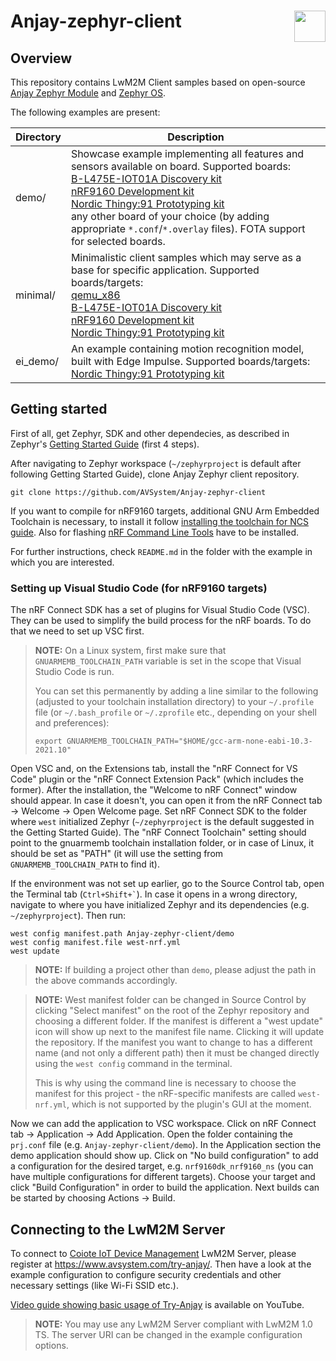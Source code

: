 # Anjay-zephyr-client [<img align="right" height="50px" src="https://avsystem.github.io/Anjay-doc/_images/avsystem_logo.png">](http://www.avsystem.com/)

## Overview

This repository contains LwM2M Client samples based on open-source
[Anjay Zephyr Module](https://github.com/AVSystem/Anjay-zephyr) and
[Zephyr OS](https://github.com/zephyrproject-rtos/zephyr).

The following examples are present:

| Directory      | Description                                                                                                                                            |
|----------------|--------------------------------------------------------------------------------------------------------------------------------------------------------|
| demo/          | Showcase example implementing all features and sensors available on board. Supported boards:<br>[B-L475E-IOT01A Discovery kit](https://www.st.com/en/evaluation-tools/b-l475e-iot01a.html)<br>[nRF9160 Development kit](https://www.nordicsemi.com/Software-and-Tools/Development-Kits/nRF9160-DK)<br>[Nordic Thingy:91 Prototyping kit](https://www.nordicsemi.com/Products/Development-hardware/Nordic-Thingy-91)<br>any other board of your choice (by adding appropriate `*.conf`/`*.overlay` files). FOTA support for selected boards.|
| minimal/       | Minimalistic client samples which may serve as a base for specific application. Supported boards/targets:<br>[qemu_x86](https://docs.zephyrproject.org/latest/boards/x86/qemu_x86/doc/index.html)<br>[B-L475E-IOT01A Discovery kit](https://www.st.com/en/evaluation-tools/b-l475e-iot01a.html)<br>[nRF9160 Development kit](https://www.nordicsemi.com/Software-and-Tools/Development-Kits/nRF9160-DK)<br>[Nordic Thingy:91 Prototyping kit](https://www.nordicsemi.com/Products/Development-hardware/Nordic-Thingy-91)|
| ei_demo/       | An example containing motion recognition model, built with Edge Impulse. Supported boards/targets:<br>[Nordic Thingy:91 Prototyping kit](https://www.nordicsemi.com/Products/Development-hardware/Nordic-Thingy-91)|


## Getting started

First of all, get Zephyr, SDK and other dependecies, as described in Zephyr's
[Getting Started Guide](https://docs.zephyrproject.org/latest/getting_started/index.html)
(first 4 steps).

After navigating to Zephyr workspace (`~/zephyrproject` is default after following Getting Started Guide), clone Anjay Zephyr client repository.
```
git clone https://github.com/AVSystem/Anjay-zephyr-client
```

If you want to compile for nRF9160 targets, additional GNU Arm Embedded Toolchain is necessary, to install it follow
[installing the toolchain for NCS guide](https://developer.nordicsemi.com/nRF_Connect_SDK/doc/latest/nrf/gs_installing.html#install-the-toolchain). Also for flashing [nRF Command Line Tools](https://www.nordicsemi.com/Products/Development-tools/nrf-command-line-tools) have to be installed.

For further instructions, check `README.md` in the folder with the example in which you are interested.

### Setting up Visual Studio Code (for nRF9160 targets)

The nRF Connect SDK has a set of plugins for Visual Studio Code (VSC). They can
be used to simplify the build process for the nRF boards. To do that we need to
set up VSC first.

> **__NOTE:__**
> On a Linux system, first make sure that `GNUARMEMB_TOOLCHAIN_PATH` variable is
> set in the scope that Visual Studio Code is run.
>
> You can set this permanently by adding a line similar to the following
> (adjusted to your toolchain installation directory) to your `~/.profile` file
> (or `~/.bash_profile` or `~/.zprofile` etc., depending on your shell and
> preferences):
>
> ```
> export GNUARMEMB_TOOLCHAIN_PATH="$HOME/gcc-arm-none-eabi-10.3-2021.10"
> ```

Open VSC and, on the Extensions tab, install the "nRF Connect for VS Code"
plugin or the "nRF Connect Extension Pack" (which includes the former). After
the installation, the "Welcome to nRF Connect" window should appear. In case it
doesn't, you can open it from the nRF Connect tab -> Welcome -> Open Welcome
page. Set nRF Connect SDK to the folder where `west` initialized Zephyr
(`~/zephyrproject` is the default suggested in the Getting Started Guide). The
"nRF Connect Toolchain" setting should point to the gnuarmemb toolchain
installation folder, or in case of Linux, it should be set as "PATH" (it will
use the setting from `GNUARMEMB_TOOLCHAIN_PATH` to find it).

If the environment was not set up earlier, go to the Source Control tab, open
the Terminal tab (<code>Ctrl+Shift+&grave;</code>). In case it opens in a wrong
directory, navigate to where you have initialized Zephyr and its dependencies
(e.g. `~/zephyrproject`). Then run:

```
west config manifest.path Anjay-zephyr-client/demo
west config manifest.file west-nrf.yml
west update
```

> **__NOTE:__**
> If building a project other than `demo`, please adjust the path in the above
> commands accordingly.

> **__NOTE:__**
> West manifest folder can be changed in Source Control by clicking "Select
> manifest" on the root of the Zephyr repository and choosing a different
> folder. If the manifest is different a "west update" icon will show up next to
> the manifest file name. Clicking it will update the repository. If the
> manifest you want to change to has a different name (and not only a different
> path) then it must be changed directly using the `west config` command in the
> terminal.
>
> This is why using the command line is necessary to choose the manifest for
> this project - the nRF-specific manifests are called `west-nrf.yml`, which is
> not supported by the plugin's GUI at the moment.

Now we can add the application to VSC workspace. Click on nRF Connect tab ->
Application -> Add Application. Open the folder containing the `prj.conf` file
(e.g. `Anjay-zephyr-client/demo`). In the Application section the demo
application should show up. Click on "No build configuration" to add a
configuration for the desired target, e.g. `nrf9160dk_nrf9160_ns` (you can have
multiple configurations for different targets). Choose your target and click
"Build Configuration" in order to build the application. Next builds can be
started by choosing Actions -> Build.

## Connecting to the LwM2M Server

To connect to [Coiote IoT Device
Management](https://www.avsystem.com/products/coiote-iot-device-management-platform/)
LwM2M Server, please register at https://www.avsystem.com/try-anjay/. Then have
a look at the example configuration to configure security credentials and other
necessary settings (like Wi-Fi SSID etc.).

[Video guide showing basic usage of Try-Anjay](https://www.youtube.com/watch?v=fgy38XfttM8)
is available on YouTube.

> **__NOTE:__**
> You may use any LwM2M Server compliant with LwM2M 1.0 TS. The server URI can
> be changed in the example configuration options.
